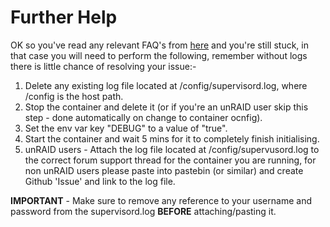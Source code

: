 # **Further Help**

OK so you've read any relevant FAQ's from [here](https://github.com/binhex/documentation) and you're still stuck, in that case you will need to perform the following, remember without logs there is little chance of resolving your issue:-

1. Delete any existing log file located at /config/supervisord.log, where /config is the host path.
2. Stop the container and delete it (or if you're an unRAID user skip this step - done automatically on change to container ocnfig).
3. Set the env var key "DEBUG" to a value of "true".
4. Start the container and wait 5 mins for it to completely finish initialising.
5. unRAID users - Attach the log file located at /config/supervusord.log to the correct forum support thread for the container you are running, for non unRAID users please paste into pastebin (or similar) and create Github 'Issue' and link to the log file.

**IMPORTANT** - Make sure to remove any reference to your username and password from the supervisord.log **BEFORE** attaching/pasting it.
